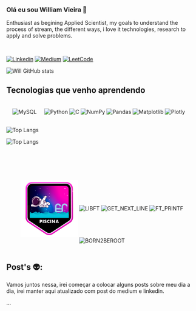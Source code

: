 ### Olá eu sou William Vieira 👋

<p>Enthusiast as begining  Applied Scientist, my goals to understand the process of stream, the different ways, i love it technologies, research to apply and solve problems.</p>
<br>

[![Linkedin](https://img.shields.io/badge/LinkedIn-0077B5?style=for-the-badge&logo=linkedin&logoColor=white)](https://www.linkedin.com/in/william-v1/)
[![Medium](	https://img.shields.io/badge/Medium-12100E?style=for-the-badge&logo=medium&logoColor=white)](https://medium.com/@wvmwill)
[![LeetCode](https://img.shields.io/badge/-LeetCode-FFA116?style=for-the-badge&logo=LeetCode&logoColor=black)](https://leetcode.com/will787/)


![Will GitHub stats](https://github-readme-stats.vercel.app/api?username=will787&show_icons=true&theme=tokyonight)


## Tecnologias que venho aprendendo

<div style="inline_block"><br/>
    <img align="center" alt="MySQL" src="https://img.shields.io/badge/MySQL-00000F?style=for-the-badge&logo=mysql&logoColor=white">
    <img align="center" alt="Python" src="https://img.shields.io/badge/Python-3776AB?style=for-the-badge&logo=python&logoColor=white">
    <img align="center" alt="C" src="https://img.shields.io/badge/C-00599C?style=for-the-badge&logo=c&logoColor=white">
    <img align="center" alt="NumPy" src="https://img.shields.io/badge/NumPy-003366?style=for-the-badge&logo=numpy&logoColor=white">
    <img align="center" alt="Pandas" src="https://img.shields.io/badge/pandas-150458?style=for-the-badge&logo=pandas&logoColor=white">
    <img align="center" alt="Matplotlib" src="https://img.shields.io/badge/Matplotlib-FF7F0E?style=for-the-badge&logo=matplotlib&logoColor=white">
    <img align="center" alt="Plotly" src="https://img.shields.io/badge/Plotly-3F4F75?style=for-the-badge&logo=plotly&logoColor=white">
</div>


<div style="inline_block"><br/>

![Top Langs](https://github-readme-stats.vercel.app/api/top-langs/?username=will787&hide_progress=true)

![Top Langs](https://github-readme-stats.vercel.app/api/top-langs/?username=will787&layout=compact)
</div><br>


<br><br>
<div style="inline-block" align="center">
<img align="center" alt="Piscine" src="image/piscine2.png">
<img align="center" alt="LIBFT" src="https://game.42sp.org.br/static/assets/achievements/libftm.png">
<img align="center" alt="GET_NEXT_LINE" src="https://game.42sp.org.br/static/assets/achievements/get_next_linem.png">
<img align="center" alt="FT_PRINTF" src="https://game.42sp.org.br/static/assets/achievements/ft_printfe.png">
<img align="center" alt="BORN2BEROOT" src="https://game.42sp.org.br/static/assets/achievements/born2berootm.png">
</div>

<br>

## Post's 👽: 
<p>Vamos juntos nessa, irei começar a colocar alguns posts sobre meu dia a dia, irei manter aqui atualizado com post do medium e linkedin. </p> 
... <div>
</div>
